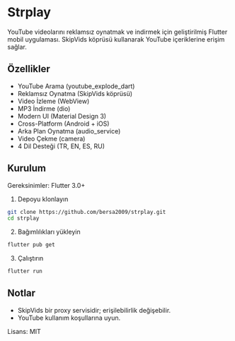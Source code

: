 # Strplay

YouTube videolarını reklamsız oynatmak ve indirmek için geliştirilmiş Flutter mobil uygulaması. SkipVids köprüsü kullanarak YouTube içeriklerine erişim sağlar.

## Özellikler
- YouTube Arama (youtube_explode_dart)
- Reklamsız Oynatma (SkipVids köprüsü)
- Video İzleme (WebView)
- MP3 İndirme (dio)
- Modern UI (Material Design 3)
- Cross-Platform (Android + iOS)
- Arka Plan Oynatma (audio_service)
- Video Çekme (camera)
- 4 Dil Desteği (TR, EN, ES, RU)

## Kurulum
Gereksinimler: Flutter 3.0+

1. Depoyu klonlayın
```bash
git clone https://github.com/bersa2009/strplay.git
cd strplay
```

2. Bağımlılıkları yükleyin
```bash
flutter pub get
```

3. Çalıştırın
```bash
flutter run
```

## Notlar
- SkipVids bir proxy servisidir; erişilebilirlik değişebilir.
- YouTube kullanım koşullarına uyun.

Lisans: MIT